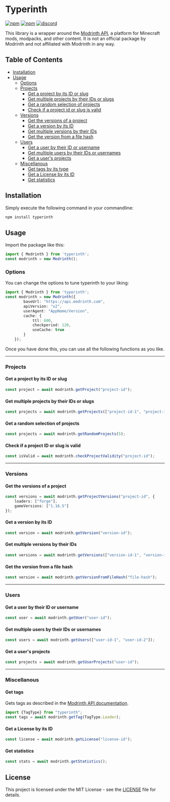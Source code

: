 # Typerinth

[![npm](https://img.shields.io/npm/v/typerinth?label=Downloads&color=%23366fb4)](https://www.npmjs.com/package/typerinth) [![npm](https://img.shields.io/npm/dt/typerinth?label=Version)](https://www.npmjs.com/package/typerinth) [![discord](https://dcbadge.vercel.app/api/server/Cc76tYwXvy?style=flat&theme=default-inverted)](https://strassburger.org/discord)

This library is a wrapper around the [Modrinth API](https://docs.modrinth.com/), a platform for Minecraft mods, modpacks, and other content. It is not an official package by Modrinth and not affiliated with Modrinth in any way.

## Table of Contents

- [Installation](#installation)
- [Usage](#usage)
  - [Options](#options)
  - [Projects](#projects)
    - [Get a project by its ID or slug](#get-a-project-by-its-id-or-slug)
    - [Get multiple projects by their IDs or slugs](#get-multiple-projects-by-their-ids-or-slugs)
    - [Get a random selection of projects](#get-a-random-selection-of-projects)
    - [Check if a project id or slug is valid](#check-if-a-project-id-or-slug-is-valid)
  - [Versions](#versions)
    - [Get the versions of a project](#get-the-versions-of-a-project)
    - [Get a version by its ID](#get-a-version-by-its-id)
    - [Get multiple versions by their IDs](#get-multiple-versions-by-their-ids)
    - [Get the version from a file hash](#get-the-version-from-a-file-hash)
  - [Users](#users)
    - [Get a user by their ID or username](#get-a-user-by-their-id-or-username)
    - [Get multiple users by their IDs or usernames](#get-multiple-users-by-their-ids-or-usernames)
    - [Get a user's projects](#get-a-users-projects)
  - [Miscellanous](#miscellanous)
    - [Get tags by its type](#get-tags-by-its-type)
    - [Get a License by its ID](#get-a-license-by-its-id)
    - [Get statistics](#get-statistics)

## Installation

Simply execute the following command in your commandline:

```bash
npm install typerinth
```

## Usage

Import the package like this:

```ts
import { Modrinth } from 'typerinth';
const modrinth = new Modrinth();
```

### Options

You can change the options to tune typerinth to your liking:

```ts
import { Modrinth } from 'typerinth';
const modrinth = new Modrinth({
        baseUrl: "https://api.modrinth.com",
        apiVersion: "v2",
        userAgent: "AppName/Version",
        cache: {
            ttl: 600,
            checkperiod: 120,
            useCache: true
        }
    });
```

Once you have done this, you can use all the following functions as you like.

---

### Projects

#### Get a project by its ID or slug

```ts
const project = await modrinth.getProject("project-id");
```

#### Get multiple projects by their IDs or slugs

```ts
const projects = await modrinth.getProjects(["project-id-1", "project-id-2"]);
```

#### Get a random selection of projects

```ts
const projects = await modrinth.getRandomProjects(5);
```

#### Check if a project ID or slug is valid

```ts
const isValid = await modrinth.checkProjectValidity("project-id");
```

---

### Versions

#### Get the versions of a project

```ts
const versions = await modrinth.getProjectVersions("project-id", {
    loaders: ["forge"],
    gameVersions: ["1.16.5"]
});
```

#### Get a version by its ID

```ts
const version = await modrinth.getVersion("version-id");
```

#### Get multiple versions by their IDs

```ts
const versions = await modrinth.getVersions(["version-id-1", "version-id-2"]);
```

#### Get the version from a file hash

```ts
const version = await modrinth.getVersionFromFileHash("file-hash");
```

---

### Users

#### Get a user by their ID or username

```ts
const user = await modrinth.getUser("user-id");
```

#### Get multiple users by their IDs or usernames

```ts
const users = await modrinth.getUsers(["user-id-1", "user-id-2"]);
```

#### Get a user's projects

```ts
const projects = await modrinth.getUserProjects("user-id");
```

---

### Miscellanous

#### Get tags

Gets tags as described in the [Modrinth API documentation](https://docs.modrinth.com/#tag/tags/operation/categoryList).

```ts
import {TagType} from "typerinth";
const tags = await modrinth.getTag(TagType.Loader);
```

#### Get a License by its ID

```ts
const license = await modrinth.getLicense("license-id");
```

#### Get statistics

```ts
const stats = await modrinth.getStatistics();
```

## License

This project is licensed under the MIT License - see the [LICENSE](LICENSE) file for details.
